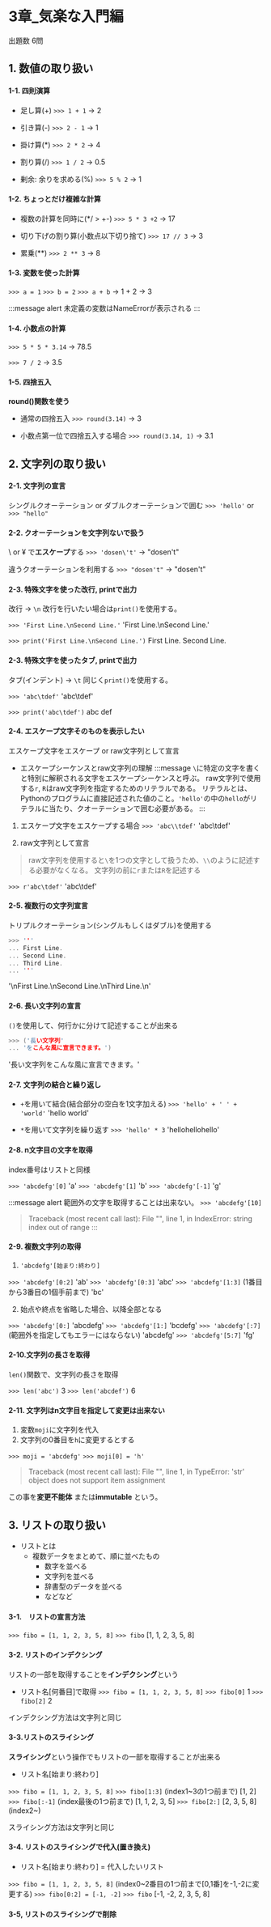 # 3章_気楽な入門編
出題数 6問

## 1. 数値の取り扱い
#### 1-1. 四則演算
- 足し算(+)
`>>> 1 + 1` -> 2

- 引き算(-)
`>>> 2 - 1` -> 1

- 掛け算(*)
`>>> 2 * 2` -> 4

- 割り算(/)
`>>> 1 / 2` -> 0.5

- 剰余: 余りを求める(%)
`>>> 5 % 2` -> 1

#### 1-2. ちょっとだけ複雑な計算
- 複数の計算を同時に(*/ > +-)
`>>> 5 * 3 +2` -> 17

- 切り下げの割り算(小数点以下切り捨て)
`>>> 17 // 3` -> 3

- 累乗(**)
`>>> 2 ** 3` -> 8

#### 1-3. 変数を使った計算
`>>> a = 1`
`>>> b = 2`
`>>> a + b`
-> 1 + 2 -> 3

:::message alert
未定義の変数はNameErrorが表示される
:::

#### 1-4. 小数点の計算
`>>> 5 * 5 * 3.14`
-> 78.5

`>>> 7 / 2`
-> 3.5

#### 1-5. 四捨五入
**round()関数を使う**
- 通常の四捨五入
`>>> round(3.14)`
-> 3

- 小数点第一位で四捨五入する場合
`>>> round(3.14, 1)`
-> 3.1

## 2. 文字列の取り扱い
#### 2-1. 文字列の宣言
シングルクオーテーション or ダブルクオーテーションで囲む
`>>> 'hello'` or `>>> "hello"`

#### 2-2. クオーテーションを文字列ないで扱う
\ or ¥ で**エスケープ**する
`>>> 'dosen\'t'` -> "dosen't"

違うクオーテーションを利用する
`>>> "dosen't"` -> "dosen't"

#### 2-3. 特殊文字を使った改行, printで出力
改行 -> `\n`
改行を行いたい場合は`print()`を使用する。

`>>> 'First Line.\nSecond Line.'`
'First Line.\nSecond Line.'

`>>> print('First Line.\nSecond Line.')`
First Line.
Second Line.

#### 2-3. 特殊文字を使ったタブ, printで出力
タブ(インデント) -> `\t`
同じく`print()`を使用する。

`>>> 'abc\tdef'`
'abc\tdef'

`>>> print('abc\tdef')`
abc     def

#### 2-4. エスケープ文字そのものを表示したい
エスケープ文字をエスケープ or raw文字列として宣言
- エスケープシーケンスとraw文字列の理解
:::message
`\`に特定の文字を書くと特別に解釈される文字をエスケープシーケンスと呼ぶ。
raw文字列で使用する`r`, `R`はraw文字列を指定するためのリテラルである。
リテラルとは、Pythonのプログラムに直接記述された値のこと。`'hello'`の中の`hello`がリテラルに当たり、クオーテーションで囲む必要がある。
:::

1. エスケープ文字をエスケープする場合
`>>> 'abc\\tdef'`
'abc\tdef'

1. raw文字列として宣言
> raw文字列を使用すると`\`を1つの文字として扱うため、`\\`のように記述する必要がなくなる。
> 文字列の前に`r`または`R`を記述する

`>>> r'abc\tdef'`
'abc\\tdef'

#### 2-5. 複数行の文字列宣言
トリプルクオーテーション(シングルもしくはダブル)を使用する

```c
>>> '''
... First Line.
... Second Line.
... Third Line.
... '''
```
'\nFirst Line.\nSecond Line.\nThird Line.\n'

#### 2-6. 長い文字列の宣言
`()`を使用して、何行かに分けて記述することが出来る

```c
>>> ('長い文字列'
... 'をこんな風に宣言できます。')
```
'長い文字列をこんな風に宣言できます。'

#### 2-7. 文字列の結合と繰り返し
- `+`を用いて結合(結合部分の空白を1文字加える)
`>>> 'hello' + ' ' + 'world'`
'hello world'

- `*`を用いて文字列を繰り返す
`>>> 'hello' * 3`
'hellohellohello'

#### 2-8. n文字目の文字を取得
index番号はリストと同様

`>>> 'abcdefg'[0]`
'a'
`>>> 'abcdefg'[1]`
'b'
`>>> 'abcdefg'[-1]`
'g'

:::message alert
範囲外の文字を取得することは出来ない。
`>>> 'abcdefg'[10]`
> Traceback (most recent call last):
>   File "<stdin>", line 1, in <module>
> IndexError: string index out of range
:::

#### 2-9. 複数文字列の取得
1. `'abcdefg'[始まり:終わり]`

`>>> 'abcdefg'[0:2]`
'ab'
`>>> 'abcdefg'[0:3]`
'abc'
`>>> 'abcdefg'[1:3]` (1番目から3番目の1個手前まで)
'bc'

2. 始点や終点を省略した場合、以降全部となる

`>>> 'abcdefg'[0:]`
'abcdefg'
`>>> 'abcdefg'[1:]`
'bcdefg'
`>>> 'abcdefg'[:7]`(範囲外を指定してもエラーにはならない)
'abcdefg'
`>>> 'abcdefg'[5:7]`
'fg'

#### 2-10.文字列の長さを取得
`len()`関数で、文字列の長さを取得

`>>> len('abc')`
3
`>>> len('abcdef')`
6

#### 2-11. 文字列はn文字目を指定して変更は出来ない
1. 変数`moji`に文字列を代入
2. 文字列の0番目を`h`に変更するとする

`>>> moji = 'abcdefg'`
`>>> moji[0] = 'h'`
> Traceback (most recent call last):
>   File "<stdin>", line 1, in <module>
> TypeError: 'str' object does not support item assignment

この事を**変更不能体** または**immutable** という。


## 3. リストの取り扱い
- リストとは
  - 複数データをまとめて、順に並べたもの
    - 数字を並べる
    - 文字列を並べる
    - 辞書型のデータを並べる
    - などなど

#### 3-1.　リストの宣言方法
`>>> fibo = [1, 1, 2, 3, 5, 8]`
`>>> fibo`
[1, 1, 2, 3, 5, 8]

#### 3-2. リストのインデクシング
リストの一部を取得することを**インデクシング**という
- リスト名[何番目]で取得
`>>> fibo = [1, 1, 2, 3, 5, 8]`
`>>> fibo[0]`
1
`>>> fibo[2]`
2

インデクシング方法は文字列と同じ

#### 3-3.リストのスライシング
**スライシング**という操作でもリストの一部を取得することが出来る
- リスト名[始まり:終わり]

`>>> fibo = [1, 1, 2, 3, 5, 8]`
`>>> fibo[1:3]` (index1~3の1つ前まで)
[1, 2]
`>>> fibo[:-1]` (index最後の1つ前まで)
[1, 1, 2, 3, 5]
`>>> fibo[2:]`
[2, 3, 5, 8] (index2~)

スライシング方法は文字列と同じ

#### 3-4. リストのスライシングで代入(置き換え)
- リスト名[始まり:終わり] = 代入したいリスト

`>>> fibo = [1, 1, 2, 3, 5, 8]`
(index0~2番目の1つ前まで[0,1番]を-1,-2に変更する)
`>>> fibo[0:2] = [-1, -2]`
`>>> fibo`
[-1, -2, 2, 3, 5, 8]

#### 3-5, リストのスライシングで削除

